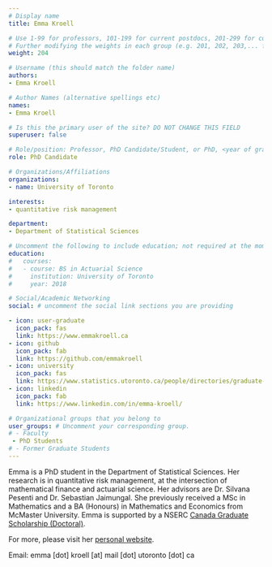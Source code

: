 ```yaml
---
# Display name
title: Emma Kroell

# Use 1-99 for professors, 101-199 for current postdocs, 201-299 for current phds, 301-399 for current masters, 401-499 for current undergrads, 801-809 for alum postdocs, 811-849 for alum phds, 851-899 for alum masters, and 901-999 for alum undergrads
# Further modifying the weights in each group (e.g. 201, 202, 203,... for current phds) allows customized ordering (e.g. new students first)
weight: 204

# Username (this should match the folder name)
authors:
- Emma Kroell

# Author Names (alternative spellings etc)
names:
- Emma Kroell

# Is this the primary user of the site? DO NOT CHANGE THIS FIELD
superuser: false

# Role/position: Professor, PhD Candidate/Student, or PhD, <year of graduation>
role: PhD Candidate

# Organizations/Affiliations
organizations:
- name: University of Toronto

interests:
- quantitative risk management

department:
- Department of Statistical Sciences

# Uncomment the following to include education; not required at the moment.
education:
#   courses:
#   - course: BS in Actuarial Science
#     institution: University of Toronto
#     year: 2018

# Social/Academic Networking
social: # uncomment the social link sections you are providing

- icon: user-graduate
  icon_pack: fas
  link: https://www.emmakroell.ca
- icon: github
  icon_pack: fab
  link: https://github.com/emmakroell
- icon: university
  icon_pack: fas
  link: https://www.statistics.utoronto.ca/people/directories/graduate-students/emma-kroell
- icon: linkedin
  icon_pack: fab
  link: https://www.linkedin.com/in/emma-kroell/

# Organizational groups that you belong to
user_groups: # Uncomment your corresponding group.
# - Faculty
 - PhD Students
# - Former Graduate Students
---
```


Emma is a PhD student in the Department of Statistical Sciences. Her research is in quantitative risk management, at the intersection of mathematical finance and actuarial science. Her advisors are Dr. Silvana Pesenti and Dr. Sebastian Jaimungal.  She previously received a MSc in Mathematics and a BA (Honours) in Mathematics and Economics from McMaster University. Emma is supported by a NSERC [Canada Graduate Scholarship (Doctoral)](https://www.nserc-crsng.gc.ca/students-etudiants/pg-cs/cgsd-bescd_eng.asp).

For more, please visit her [personal website](https://www.emmakroell.ca).

Email: emma [dot] kroell [at] mail [dot] utoronto [dot] ca
